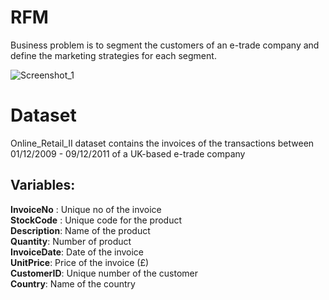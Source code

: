 # RFM

Business problem is to segment the customers of an e-trade company and define the marketing
strategies for each segment.

![Screenshot_1](https://user-images.githubusercontent.com/31575542/133003864-3b56f15a-75d5-4c47-8651-c43daee98898.jpg)

# Dataset

Online_Retail_II dataset contains the invoices of the transactions between 01/12/2009 - 09/12/2011 of a UK-based e-trade company

## Variables:

**InvoiceNo** : Unique no of the invoice \
**StockCode** : Unique code for the product\
**Description**: Name of the product\
**Quantity**: Number of product\
**InvoiceDate**: Date of the invoice\
**UnitPrice**: Price of the invoice (£)\
**CustomerID**: Unique number of the customer\
**Country**: Name of the country

